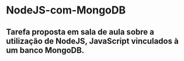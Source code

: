 # NodeJS-com-MongoDB
## Tarefa proposta em sala de aula sobre a utilização de NodeJS, JavaScript vinculados à um banco MongoDB.